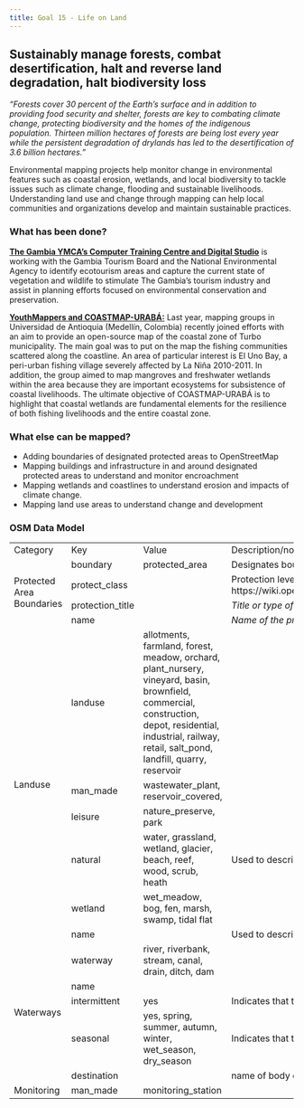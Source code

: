 ```yaml
---
title: Goal 15 - Life on Land
---
```


## Sustainably manage forests, combat desertification, halt and reverse land degradation, halt biodiversity loss

_“Forests cover 30 percent of the Earth’s surface and in addition to providing food security and shelter, forests are key to combating climate change, protecting biodiversity and the homes of the indigenous population. Thirteen million hectares of forests are being lost every year while the persistent degradation of drylands has led to the desertification of 3.6 billion hectares.”_

Environmental mapping projects help monitor change in environmental features such as coastal erosion, wetlands, and local biodiversity to tackle issues such as climate change, flooding and sustainable livelihoods. Understanding land use and change through mapping can help local communities and organizations develop and maintain sustainable practices. 

### What has been done?

**[The Gambia YMCA’s Computer Training Centre and Digital Studio](https://www.hotosm.org/projects/ymca-computer-training-centre-and-digital-studio-yplus-mapping-local-ecotourism/)** is working with the Gambia Tourism Board and the National Environmental Agency to identify ecotourism areas and capture the current state of vegetation and wildlife to stimulate The Gambia’s tourism industry and assist in planning efforts focused on environmental conservation and preservation.

**[YouthMappers and COASTMAP-URABÁ:](https://www.hotosm.org/updates/2017-10-02_microgrants_humanitarian_mapping_of_coastal_wetlands_and_fishing_livelihoods_for)** Last year, mapping groups in Universidad de Antioquia (Medellín, Colombia) recently joined efforts with an aim to provide an open-source map of the coastal zone of Turbo municipality. The main goal was to put on the map the fishing communities scattered along the coastline. An area of particular interest is El Uno Bay, a peri-urban fishing village severely affected by La Niña 2010-2011. In addition, the group aimed to map mangroves and freshwater wetlands within the area because they are important ecosystems for subsistence of coastal livelihoods. The ultimate objective of COASTMAP-URABÁ is to highlight that coastal wetlands are fundamental elements for the resilience of both fishing livelihoods and the entire coastal zone.

### What else can be mapped? 



*   Adding boundaries of designated protected areas to OpenStreetMap
*   Mapping buildings and infrastructure in and around designated protected areas to understand and monitor encroachment
*   Mapping wetlands and coastlines to understand erosion and impacts of climate change.
*   Mapping land use areas to understand change and development

### OSM Data Model


<table>
  <tr>
   <td>Category
   </td>
   <td>Key
   </td>
   <td>Value
   </td>
   <td>Description/notes
   </td>
  </tr>
  <tr>
   <td rowspan="4" >Protected Area Boundaries
   </td>
   <td>boundary
   </td>
   <td>protected_area
   </td>
   <td>Designates boundary for protected area
   </td>
  </tr>
  <tr>
   <td>protect_class
   </td>
   <td><protection class number>
   </td>
   <td>Protection level as defined by country https://wiki.openstreetmap.org/wiki/Tag:boundary%3Dprotected_area#Protect_classes_for_various_countries
   </td>
  </tr>
  <tr>
   <td>protection_title
   </td>
   <td><protection title>
   </td>
   <td><em>Title or type of protection, not the name of the protected area</em>
   </td>
  </tr>
  <tr>
   <td>name
   </td>
   <td><protection area name>
   </td>
   <td><em>Name of the protected area</em>
   </td>
  </tr>
  <tr>
   <td rowspan="6" >Landuse
   </td>
   <td>landuse
   </td>
   <td>allotments, farmland, forest, meadow, orchard, plant_nursery, vineyard, basin, brownfield, commercial, construction, depot, residential, industrial, railway, retail, salt_pond, landfill, quarry, reservoir
   </td>
   <td>
   </td>
  </tr>
  <tr>
   <td>man_made
   </td>
   <td>wastewater_plant, reservoir_covered,
   </td>
   <td>
   </td>
  </tr>
  <tr>
   <td>leisure
   </td>
   <td>nature_preserve, park
   </td>
   <td>
   </td>
  </tr>
  <tr>
   <td>natural
   </td>
   <td>water, grassland, wetland, glacier, beach, reef, wood, scrub, heath
   </td>
   <td>Used to describe natural physical land features
   </td>
  </tr>
  <tr>
   <td>wetland
   </td>
   <td>wet_meadow, bog, fen, marsh, swamp, tidal flat <other>
   </td>
   <td>
   </td>
  </tr>
  <tr>
   <td>name
   </td>
   <td><name>
   </td>
   <td>Used to describe natural area subject to inundation or with waterlogged ground
   </td>
  </tr>
  <tr>
   <td rowspan="5" >Waterways
   </td>
   <td>waterway
   </td>
   <td>river, riverbank, stream, canal, drain, ditch, dam
   </td>
   <td>
   </td>
  </tr>
  <tr>
   <td>name
   </td>
   <td><name>
   </td>
   <td>
   </td>
  </tr>
  <tr>
   <td>intermittent
   </td>
   <td>yes
   </td>
   <td>Indicates that the waterway is usually dry, even during the wet season.
   </td>
  </tr>
  <tr>
   <td>seasonal
   </td>
   <td>yes, spring, summer, autumn, winter, wet_season, dry_season
   </td>
   <td>Indicates that the waterway has a seasonal flow
   </td>
  </tr>
  <tr>
   <td>destination
   </td>
   <td><name>
   </td>
   <td>name of body of water the feature flows into
   </td>
  </tr>
  <tr>
   <td>Monitoring
   </td>
   <td>man_made
   </td>
   <td>monitoring_station
   </td>
   <td>
   </td>
  </tr>
</table>
